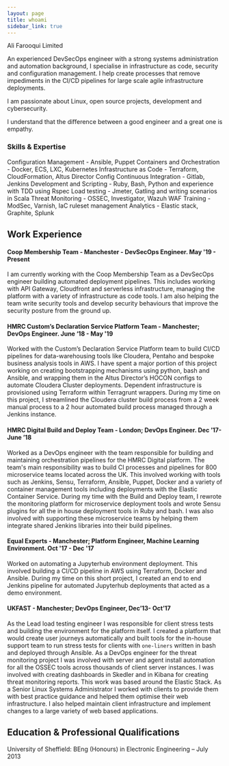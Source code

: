 ```yaml
---
layout: page
title: whoami
sidebar_link: true
---
```


<p class="message">
    Ali Farooqui Limited
</p>

An experienced DevSecOps engineer with a strong systems administration and automation background, I specialise in infrastructure as code, security and configuration management. I help create processes that remove impediments in the CI/CD pipelines for large scale agile infrastructure deployments.

I am passionate about Linux, open source projects, development and cybersecurity. 

I understand that the difference between a good engineer and a great one is empathy.


### Skills & Expertise
Configuration Management - Ansible, Puppet
Containers and Orchestration - Docker, ECS, LXC, Kubernetes
Infrastructure as Code - Terraform, CloudFormation, Altus Director Config
Continuous Integration - Gitlab, Jenkins
Development and Scripting - Ruby, Bash, Python and experience with TDD using Rspec
Load testing - Jmeter, Gatling and writing scenarios in Scala
Threat Monitoring - OSSEC, Investigator, Wazuh
WAF Training - ModSec, Varnish, IaC ruleset management
Analytics - Elastic stack, Graphite, Splunk



## Work Experience

#### Coop Membership Team - Manchester - DevSecOps Engineer. May '19 - Present
I am currently working with the Coop Membership Team as a DevSecOps engineer building automated deployment pipelines. This includes working with API Gateway, Cloudfront and serverless infrastructure, managing the platform with a variety of infrastructure as code tools. 
I am also helping the team write security tools and develop security behaviours that improve the security posture from the ground up. 

#### HMRC Custom’s Declaration Service Platform Team - Manchester; DevOps Engineer. June ‘18 - May '19
Worked with the Custom’s Declaration Service Platform team to build CI/CD pipelines for data-warehousing tools like Cloudera, Pentaho and bespoke business analysis tools in AWS. I have spent a major portion of this project working on creating bootstrapping mechanisms using python, bash and Ansible, and wrapping them in the Altus Director’s HOCON configs to automate Cloudera Cluster deployments. Dependent infrastructure is provisioned using Terraform within Terragrunt wrappers. During my time on this project, I streamlined the Cloudera cluster build process from a 2 week manual process to a 2 hour automated build process managed through a Jenkins instance. 

#### HMRC Digital Build and Deploy Team - London; DevOps Engineer. Dec ’17- June ’18
Worked as a DevOps engineer with the team responsible for building and maintaining orchestration pipelines for the HMRC Digital platform. The team's main responsibility was to build CI processes and pipelines for 800 microservice teams located across the UK. This involved working with tools such as Jenkins, Sensu, Terraform, Ansible, Puppet, Docker and a variety of container management tools including deployments with the Elastic Container Service. During my time with the Build and Deploy team, I rewrote the monitoring platform for microservice deployment tools and wrote Sensu plugins for all the in house deployment tools in Ruby and bash. I was also involved with supporting these microservice teams by helping them integrate shared Jenkins libraries into their build pipelines. 

#### Equal Experts - Manchester; Platform Engineer, Machine Learning Environment. Oct '17 - Dec '17 
Worked on automating a Jupyterhub environment deployment. This involved building a CI/CD pipeline in AWS using Terraform, Docker and Ansible. During my time on this short project, I created an end to end Jenkins pipeline for automated Jupyterhub deployments that acted as a demo environment.

#### UKFAST - Manchester; DevOps Engineer, Dec’13- Oct’17 
As the Lead load testing engineer I was responsible for client stress tests and building the environment for the platform itself. I created a platform that would create user journeys automatically and built tools for the in-house support team to run stress tests for clients with `one-liners` written in bash and deployed through Ansible. 
As a DevOps engineer for the threat monitoring project I was involved with server and agent install automation for all the OSSEC tools across thousands of client server instances. I was involved with creating dashboards in Skedler and in Kibana for creating threat monitoring reports. This work was based around the Elastic Stack.
As a Senior Linux Systems Administrator I worked with clients to provide them with best practice guidance and helped them optimise their web infrastructure. I also helped maintain client infrastructure and implement changes to a large variety of web based applications. 

## Education & Professional Qualifications
University of Sheffield: BEng (Honours) in Electronic Engineering – July 2013